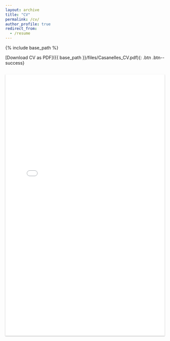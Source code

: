 ```yaml
---
layout: archive
title: "CV"
permalink: /cv/
author_profile: true
redirect_from:
  - /resume
---
```


{% include base_path %}

[Download CV as PDF]({{ base_path }}/files/Casanelles_CV.pdf){: .btn .btn--success}

<div class="cv-container">
  <iframe 
    src="{{ base_path }}/files/Casanelles_CV.pdf"
    width="100%" 
    height="800px" 
    frameborder="0" 
    scrolling="auto">
    <p>It appears you don't have a PDF plugin for this browser.
    You can <a href="{{ base_path }}/files/Casanelles_CV.pdf">click here to download the PDF file.</a></p>
  </iframe>
</div>

<style>
.cv-container {
    margin-top: 2em;
    margin-bottom: 2em;
    padding: 1em;
    background: #fff;
    box-shadow: 0 1px 3px rgba(0,0,0,0.12), 0 1px 2px rgba(0,0,0,0.24);
}

.btn--success {
    margin-bottom: 1em;
    display: inline-block;
}
</style>


